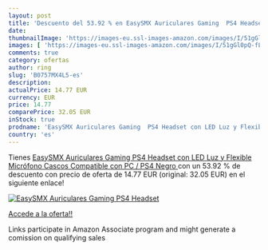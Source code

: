 ```yaml
---
layout: post
title: 'Descuento del 53.92 % en EasySMX Auriculares Gaming  PS4 Headset '
date: 
thumbnailImage: 'https://images-eu.ssl-images-amazon.com/images/I/51gGl0pQ-fL._SL200_.jpg'
images: [ 'https://images-eu.ssl-images-amazon.com/images/I/51gGl0pQ-fL._SL200_.jpg' ]
comments: true
category: ofertas
author: ring
slug: 'B0757MX4L5-es'
description:
actualPrice: 14.77 EUR
currency: EUR
price: 14.77
comparePrice: 32.05 EUR
inStock: true
prodname: 'EasySMX Auriculares Gaming  PS4 Headset con LED Luz y Flexible Micrófono  Cascos Compatible con PC / PS4  Negro '
country: 'es'
---
```


Tienes [EasySMX Auriculares Gaming  PS4 Headset con LED Luz y Flexible Micrófono  Cascos Compatible con PC / PS4  Negro ](https://www.amazon.es/dp/B0757MX4L5/?tag=tolees-21) con un 53.92 % de descuento con precio de oferta de 14.77 EUR (original: 32.05 EUR) en el siguiente enlace!

[![EasySMX Auriculares Gaming  PS4 Headset ](https://images-eu.ssl-images-amazon.com/images/I/51gGl0pQ-fL._SL200_.jpg)](https://www.amazon.es/dp/B0757MX4L5/?tag=tolees-21)

[Accede a la oferta!!](https://www.amazon.es/dp/B0757MX4L5/?tag=tolees-21)

Links participate in Amazon Associate program and might generate a comission on qualifying sales



